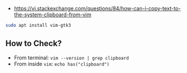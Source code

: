 - <https://vi.stackexchange.com/questions/84/how-can-i-copy-text-to-the-system-clipboard-from-vim>
```bash
sudo apt install vim-gtk3
```

## How to Check?
- From terminal: `vim --version | grep clipboard`
- From inside `vim`: `echo has("clipboard")`

